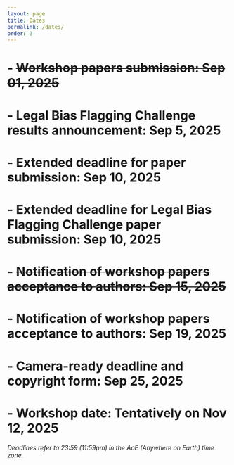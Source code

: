 ```yaml
---
layout: page
title: Dates
permalink: /dates/
order: 3
---
```


# - ~~**Workshop papers submission:**	Sep 01, 2025~~
# - **Legal Bias Flagging Challenge results announcement:** Sep 5, 2025 
# - **Extended deadline for paper submission:** Sep 10, 2025
# - **Extended deadline for Legal Bias Flagging Challenge paper submission:** Sep 10, 2025 
# - ~~**Notification of workshop papers acceptance to authors:**	Sep 15, 2025~~
# - **Notification of workshop papers acceptance to authors:**	Sep 19, 2025
# - **Camera-ready deadline and copyright form:**	Sep 25, 2025
# - **Workshop date:**	Tentatively on Nov 12, 2025

*Deadlines refer to 23:59 (11:59pm) in the AoE (Anywhere on Earth) time zone.*

